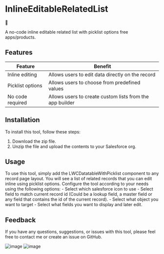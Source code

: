 # InlineEditableRelatedList

 🚀

A no-code inline editable related list with picklist options free apps/products.



## Features
| Feature | Benefit |
| ------- | ------- |
| Inline editing | Allows users to edit data directly on the record |
| Picklist options | Allows users to choose from predefined values |
| No code required | Allows users to create custom lists from the app builder |

## Installation
To install this tool, follow these steps:

1. Download the zip file.
2. Unzip the file and upload the contents to your Salesforce org.


## Usage
To use this tool, simply add the LWCDatatableWithPicklist component to any record page layout. You will see a list of related records that you can edit inline using picklist options.
 Configure the tool according to your needs using the following options:
    - Select which salesforce icon to use
    - Select field to match current record id (Could be a lookup field, a master field or any field that contains the id of the current record).
    - Select what object you want to target
    - Select what fields you want to display and later edit.

## Feedback
If you have any questions, suggestions, or issues with this tool, please feel free to contact me or create an issue on GitHub.

![image](https://github.com/SantiParris8/InlineEditableRelatedList/assets/32781893/154e5712-da32-4cf1-8f8b-3e7a8829c842)
![image](https://s12.gifyu.com/images/SQcqL.gif)

